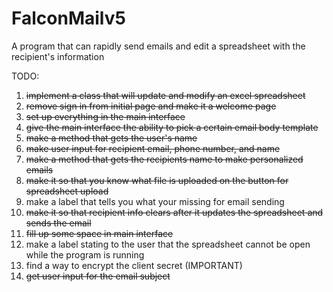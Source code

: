 # FalconMailv5
A program that can rapidly send emails and edit a spreadsheet with the recipient's information

TODO:
1) ~~implement a class that will update and modify an excel spreadsheet~~
2) ~~remove sign in from initial page and make it a welcome page~~
3) ~~set up everything in the main interface~~
4) ~~give the main interface the ability to pick a certain email body template~~
5) ~~make a method that gets the user's name~~
6) ~~make user input for recipient email, phone number, and name~~
7) ~~make a method that gets the recipients name to make personalized emails~~
8) ~~make it so that you know what file is uploaded on the button for spreadsheet upload~~
9) make a label that tells you what your missing for email sending
10) ~~make it so that recipient info clears after it updates the spreadsheet and sends the email~~
11) ~~fill up some space in main interface~~
12) make a label stating to the user that the spreadsheet cannot be open while the program is running
13) find a way to encrypt the client secret (IMPORTANT)
14) ~~get user input for the email subject~~
